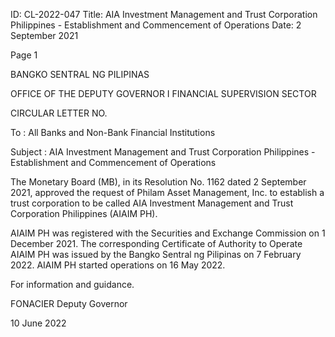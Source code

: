 ID: CL-2022-047
Title: AIA Investment Management and Trust Corporation Philippines - Establishment and Commencement of Operations
Date: 2 September 2021

Page 1

BANGKO SENTRAL NG PILIPINAS

OFFICE OF THE DEPUTY GOVERNOR I FINANCIAL SUPERVISION SECTOR

CIRCULAR LETTER NO.

To : All Banks and Non-Bank Financial Institutions

Subject : AIA Investment Management and Trust Corporation Philippines - Establishment and Commencement of Operations

The Monetary Board (MB), in its Resolution No. 1162 dated 2 September 2021, approved the request of Philam Asset Management, Inc. to establish a trust corporation to be called AIA Investment Management and Trust Corporation Philippines (AIAIM PH).

AIAIM PH was registered with the Securities and Exchange Commission on 1 December 2021. The corresponding Certificate of Authority to Operate AIAIM PH was issued by the Bangko Sentral ng Pilipinas on 7 February 2022. AIAIM PH started operations on 16 May 2022.

For information and guidance.

FONACIER Deputy Governor

10 June 2022
